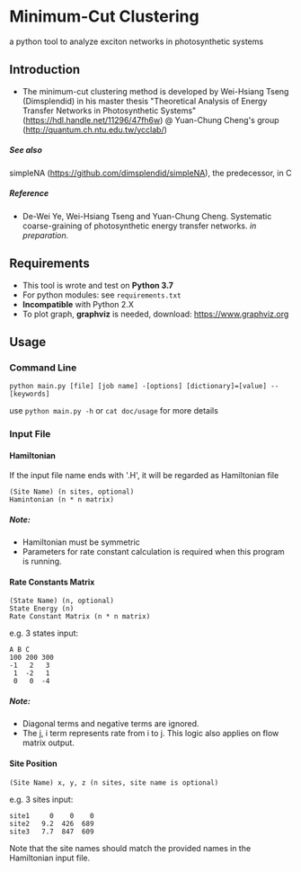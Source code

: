 # Minimum-Cut Clustering
a python tool to analyze exciton networks in photosynthetic systems

## Introduction
- The minimum-cut clustering method is developed by Wei-Hsiang Tseng (Dimsplendid) in his master thesis 
  "Theoretical Analysis of Energy Transfer Networks in Photosynthetic Systems"
  (https://hdl.handle.net/11296/47fh6w) 
  @ Yuan-Chung Cheng's group (http://quantum.ch.ntu.edu.tw/ycclab/)
##### See also
 simpleNA (https://github.com/dimsplendid/simpleNA), the predecessor, in C

##### Reference
- De-Wei Ye, Wei-Hsiang Tseng and Yuan-Chung Cheng. 
  Systematic coarse-graining of photosynthetic energy transfer networks. 
  *in preparation.*

## Requirements
- This tool is wrote and test on **Python 3.7**
- For python modules: see `requirements.txt`
- **Incompatible** with Python 2.X
- To plot graph, **graphviz** is needed, download: https://www.graphviz.org

## Usage

### Command Line

    python main.py [file] [job name] -[options] [dictionary]=[value] --[keywords]

use `python main.py -h` or `cat doc/usage` for more details

### Input File

#### Hamiltonian

If the input file name ends with '.H', it will be regarded as Hamiltonian file

    (Site Name) (n sites, optional)
    Hamintonian (n * n matrix)

##### Note:
- Hamiltonian must be symmetric
- Parameters for rate constant calculation is required when this program is running.

#### Rate Constants Matrix

    (State Name) (n, optional)
    State Energy (n)
    Rate Constant Matrix (n * n matrix)
    
e.g. 3 states input:

    A B C
    100 200 300
    -1   2   3
     1  -2   1
     0   0  -4
     
##### Note:
- Diagonal terms and negative terms are ignored.
- The j, i term represents rate from i to j. This logic also applies on flow matrix output. 
    
#### Site Position
    (Site Name) x, y, z (n sites, site name is optional)
    
e.g. 3 sites input:

    site1     0    0    0
    site2   9.2  426  689
    site3   7.7  847  609   
    
Note that the site names should match the provided names in the Hamiltonian input file.
